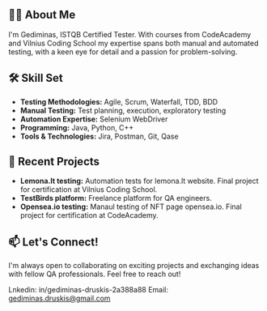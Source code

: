 
## 👨‍💻 About Me

I'm Gediminas, ISTQB Certified Tester. With courses from CodeAcademy and Vilnius Coding School my expertise spans both manual and automated testing, with a keen eye for detail and a passion for problem-solving.

## 🛠️ Skill Set

* **Testing Methodologies:** Agile, Scrum, Waterfall, TDD, BDD
* **Manual Testing:** Test planning, execution, exploratory testing
* **Automation Expertise:** Selenium WebDriver
* **Programming:** Java, Python, C++
* **Tools & Technologies:** Jira, Postman, Git, Qase

## 🚀 Recent Projects

* **Lemona.lt testing:** Automation tests for lemona.lt website. Final project for certification at Vilnius Coding School.
* **TestBirds platform:** Freelance platform for QA engineers.
* **Opensea.io testing:** Manaul testing of NFT page opensea.io. Final project for certification at CodeAcademy. 

## 📫 Let's Connect!

I'm always open to collaborating on exciting projects and exchanging ideas with fellow QA professionals. Feel free to reach out!

Lnkedin: in/gediminas-druskis-2a388a88
Email:   gediminas.druskis@gmail.com
